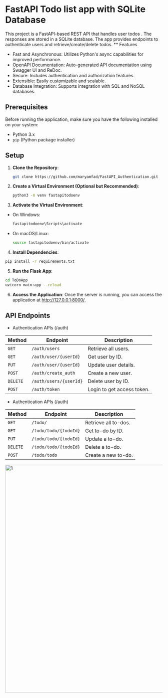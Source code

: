 
# FastAPI Todo list app with SQLite Database

This project is a FastAPI-based REST API that handles user todos . The responses are stored in a SQLite database. The app provides endpoints to authenticate users and retrieve/create/delete todos.
** Features
* Fast and Asynchronous: Utilizes Python's async capabilities for improved performance.
* OpenAPI Documentation: Auto-generated API documentation using Swagger UI and ReDoc.
* Secure: Includes authentication and authorization features.
* Extensible: Easily customizable and scalable.
* Database Integration: Supports integration with SQL and NoSQL databases.

## Prerequisites

Before running the application, make sure you have the following installed on your system:

- Python 3.x
- `pip` (Python package installer)

## Setup

1. **Clone the Repository**:
   ```bash
   git clone https://github.com/maryamfad/FastAPI_Authentication.git
   ```
2. **Create a Virtual Environment (Optional but Recommended)**:
   ```bash
   python3 -m venv fastapitodoenv
   ```
3. **Activate the Virtual Environment**:

* On Windows:
  ```bash
  fastapitodoenv\Scripts\activate

* On macOS/Linux:
  ```bash
  source fastapitodoenv/bin/activate

4. **Install Dependencies**:

```bash
pip install -r requirements.txt
```

5. **Run the Flask App**:
```bash
cd ToDoApp
uvicorn main:app --reload
```
6. **Access the Application**:
Once the server is running, you can access the application at http://127.0.0.1:8000/.



## API Endpoints
* Authentication APIs (/auth)

| Method | Endpoint                    | Description              |
|--------|-----------------------------|--------------------------|
| `GET`  | `/auth/users`               | Retrieve all users.      |
| `GET`  | `/auth/user/{userId}`       | Get user by ID.          |
| `PUT`  | `/auth/user/{userId}`       | Update user details.     |
| `POST` | `/auth/create_auth`         | Create a new user.       |
| `DELETE` | `/auth/users/{userId}`    | Delete user by ID.       |
| `POST` | `/auth/token`               | Login to get access token.|



* Authentication APIs (/auth)

| Method | Endpoint                    | Description              |
|--------|-----------------------------|--------------------------|
| `GET`  | `/todo/`                    | Retrieve all to-dos.     |
| `GET`  | `/todo/todo/{todoId}`       | Get to-do by ID.         |
| `PUT`  | `/todo/todo/{todoId}`       | Update a to-do.          |
| `DELETE` | `/todo/todo/{todoId}`     | Delete a to-do.          |
| `POST` | `/todo/todo`                | Create a new to-do.      |

<img width="727" alt="1" src="https://github.com/user-attachments/assets/bd15e687-53b5-488c-993a-a768944917fc">
